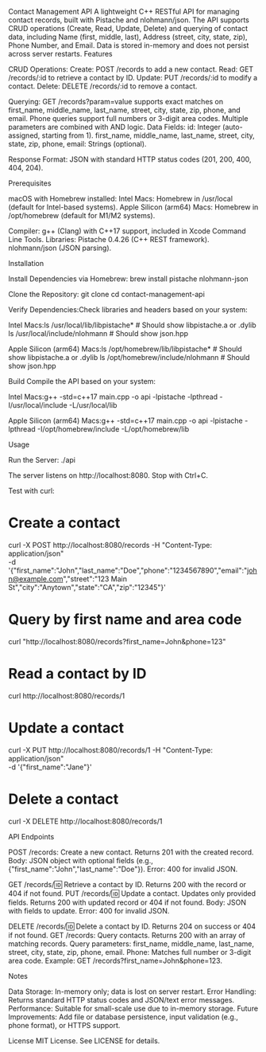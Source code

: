 Contact Management API
A lightweight C++ RESTful API for managing contact records, built with Pistache and nlohmann/json. The API supports CRUD operations (Create, Read, Update, Delete) and querying of contact data, including Name (first, middle, last), Address (street, city, state, zip), Phone Number, and Email. Data is stored in-memory and does not persist across server restarts.
Features

CRUD Operations:
Create: POST /records to add a new contact.
Read: GET /records/:id to retrieve a contact by ID.
Update: PUT /records/:id to modify a contact.
Delete: DELETE /records/:id to remove a contact.


Querying: GET /records?param=value supports exact matches on first_name, middle_name, last_name, street, city, state, zip, phone, and email. Phone queries support full numbers or 3-digit area codes. Multiple parameters are combined with AND logic.
Data Fields:
id: Integer (auto-assigned, starting from 1).
first_name, middle_name, last_name, street, city, state, zip, phone, email: Strings (optional).


Response Format: JSON with standard HTTP status codes (201, 200, 400, 404, 204).

Prerequisites

macOS with Homebrew installed:
Intel Macs: Homebrew in /usr/local (default for Intel-based systems).
Apple Silicon (arm64) Macs: Homebrew in /opt/homebrew (default for M1/M2 systems).


Compiler: g++ (Clang) with C++17 support, included in Xcode Command Line Tools.
Libraries:
Pistache 0.4.26 (C++ REST framework).
nlohmann/json (JSON parsing).



Installation

Install Dependencies via Homebrew:
brew install pistache nlohmann-json


Clone the Repository:
git clone <repository-url>
cd contact-management-api


Verify Dependencies:Check libraries and headers based on your system:

Intel Macs:ls /usr/local/lib/libpistache*  # Should show libpistache.a or .dylib
ls /usr/local/include/nlohmann  # Should show json.hpp


Apple Silicon (arm64) Macs:ls /opt/homebrew/lib/libpistache*  # Should show libpistache.a or .dylib
ls /opt/homebrew/include/nlohmann  # Should show json.hpp





Build
Compile the API based on your system:

Intel Macs:g++ -std=c++17 main.cpp -o api -lpistache -lpthread -I/usr/local/include -L/usr/local/lib


Apple Silicon (arm64) Macs:g++ -std=c++17 main.cpp -o api -lpistache -lpthread -I/opt/homebrew/include -L/opt/homebrew/lib



Usage

Run the Server:
./api


The server listens on http://localhost:8080.
Stop with Ctrl+C.


Test with curl:
# Create a contact
curl -X POST http://localhost:8080/records -H "Content-Type: application/json" \
  -d '{"first_name":"John","last_name":"Doe","phone":"1234567890","email":"john@example.com","street":"123 Main St","city":"Anytown","state":"CA","zip":"12345"}'

# Query by first name and area code
curl "http://localhost:8080/records?first_name=John&phone=123"

# Read a contact by ID
curl http://localhost:8080/records/1

# Update a contact
curl -X PUT http://localhost:8080/records/1 -H "Content-Type: application/json" \
  -d '{"first_name":"Jane"}'

# Delete a contact
curl -X DELETE http://localhost:8080/records/1



API Endpoints

POST /records: Create a new contact. Returns 201 with the created record.
Body: JSON object with optional fields (e.g., {"first_name":"John","last_name":"Doe"}).
Error: 400 for invalid JSON.


GET /records/:id: Retrieve a contact by ID. Returns 200 with the record or 404 if not found.
PUT /records/:id: Update a contact. Updates only provided fields. Returns 200 with updated record or 404 if not found.
Body: JSON with fields to update.
Error: 400 for invalid JSON.


DELETE /records/:id: Delete a contact by ID. Returns 204 on success or 404 if not found.
GET /records: Query contacts. Returns 200 with an array of matching records.
Query parameters: first_name, middle_name, last_name, street, city, state, zip, phone, email.
Phone: Matches full number or 3-digit area code.
Example: GET /records?first_name=John&phone=123.



Notes

Data Storage: In-memory only; data is lost on server restart.
Error Handling: Returns standard HTTP status codes and JSON/text error messages.
Performance: Suitable for small-scale use due to in-memory storage.
Future Improvements: Add file or database persistence, input validation (e.g., phone format), or HTTPS support.

License
MIT License. See LICENSE for details.

